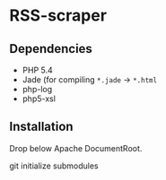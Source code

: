 RSS-scraper
===========

## Dependencies

* PHP 5.4
* Jade (for compiling `*.jade` -> `*.html`
* php-log
* php5-xsl

## Installation

Drop below Apache DocumentRoot.

git initialize submodules

